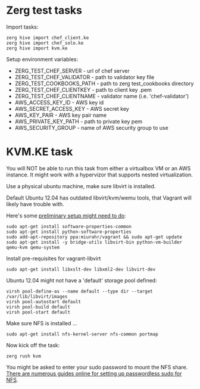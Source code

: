 Zerg test tasks
=========

Import tasks:

```
zerg hive import chef_client.ke
zerg hive import chef_solo.ke
zerg hive import kvm.ke
```

Setup environment variables:

- ZERG_TEST_CHEF_SERVER - url of chef server
- ZERG_TEST_CHEF_VALIDATOR - path to validator key file
- ZERG_TEST_COOKBOOKS_PATH - path to zerg test_cookbooks directory
- ZERG_TEST_CHEF_CLIENTKEY - path to client key .pem
- ZERG_TEST_CHEF_CLIENTNAME - validator name (i.e. 'chef-validator')
- AWS_ACCESS_KEY_ID - AWS key id
- AWS_SECRET_ACCESS_KEY - AWS secret key
- AWS_KEY_PAIR - AWS key pair name
- AWS_PRIVATE_KEY_PATH - path to private key pem
- AWS_SECURITY_GROUP - name of AWS security group to use

KVM.KE task 
=========

You will NOT be able to run this task from either a virtualbox VM or an AWS instance. It might work with a hypervizor that supports nested virtualization.

Use a physical ubuntu machine, make sure libvirt is installed.

Default Ubuntu 12.04 has outdated libvirt/kvm/wemu tools, that Vagrant will likely have trouble with.

Here's some [preliminary setup might need to do]:

```
sudo apt-get install software-properties-common
sudo apt-get install python-software-properties
sudo add-apt-repository ppa:miurahr/vagrant && sudo apt-get update
sudo apt-get install -y bridge-utils libvirt-bin python-vm-builder qemu-kvm qemu-system
```

Install pre-requisites for vagrant-libvirt


```
sudo apt-get install libxslt-dev libxml2-dev libvirt-dev
```


Ubuntu 12.04 might not have a 'default' storage pool defined:

```
virsh pool-define-as --name default --type dir --target /var/lib/libvirt/images
virsh pool-autostart default
virsh pool-build default
virsh pool-start default

```

Make sure NFS is installed ...

```
sudo apt-get install nfs-kernel-server nfs-common portmap
```

Now kick off the task:

```
zerg rush kvm
```

You might be asked to enter your sudo password to mount the NFS share. [There are numerous guides online for setting up passwordless sudo for NFS].

[preliminary setup might need to do]:http://marenkay.com/linux/ubuntu-lts-1204-qemu-vagrant.rem
[There are numerous guides online for setting up passwordless sudo for NFS]:https://www.google.com/search?q=nfs+without+password&oq=nfs+without+password&aqs=chrome..69i57j69i60j69i61.3840j0j4&sourceid=chrome&espv=210&es_sm=91&ie=UTF-8#q=vagrant+nfs+without+password


